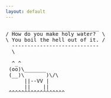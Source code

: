 ```yaml
---
layout: default
---
```

<pre>
  ____________________________
/ How do you make holy water?  \
\ You boil the hell out of it. /
  ----------------------------
  \
 
  ^_^ 
 (oo)\_______  
 (__)\       )\/\  
      ||--VV |  
      ||    || 
 ^^^^^^^^^^^^^^^^^^     
</pre>

